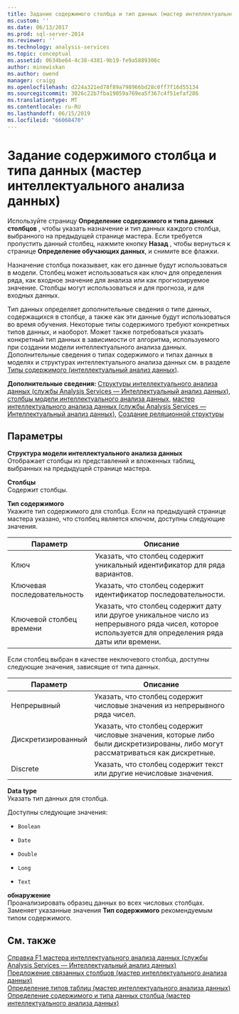 ```yaml
---
title: Задание содержимого столбца и тип данных (мастер интеллектуального анализа данных) | Документация Майкрософт
ms.custom: ''
ms.date: 06/13/2017
ms.prod: sql-server-2014
ms.reviewer: ''
ms.technology: analysis-services
ms.topic: conceptual
ms.assetid: 0634be64-4c38-4381-9b19-fe9a5889306c
author: minewiskan
ms.author: owend
manager: craigg
ms.openlocfilehash: d224a321ed78f89a798966bd28c0ff7f16d55134
ms.sourcegitcommit: 3026c22b7fba19059a769ea5f367c4f51efaf286
ms.translationtype: MT
ms.contentlocale: ru-RU
ms.lasthandoff: 06/15/2019
ms.locfileid: "66068470"
---
```

# <a name="specify-column-content-and-data-type-data-mining-wizard"></a>Задание содержимого столбца и типа данных (мастер интеллектуального анализа данных)
  Используйте страницу **Определение содержимого и типа данных столбцов** , чтобы указать назначение и тип данных каждого столбца, выбранного на предыдущей странице мастера. Если требуется пропустить данный столбец, нажмите кнопку **Назад** , чтобы вернуться к странице **Определение обучающих данных**, и снимите все флажки.  
  
 Назначение столбца показывает, как его данные будут использоваться в модели. Столбец может использоваться как ключ для определения ряда, как входное значение для анализа или как прогнозируемое значение. Столбцы могут использоваться и для прогноза, и для входных данных.  
  
 Тип данных определяет дополнительные сведения о типе данных, содержащихся в столбце, а также как эти данные будут использоваться во время обучения. Некоторые типы содержимого требуют конкретных типов данных, и наоборот. Может также потребоваться указать конкретный тип данных в зависимости от алгоритма, используемого при создании модели интеллектуального анализа данных. Дополнительные сведения о типах содержимого и типах данных в моделях и структурах интеллектуального анализа данных см. в разделе [Типы содержимого (интеллектуальный анализ данных)](data-mining/content-types-data-mining.md).  
  
 **Дополнительные сведения:** [Структуры интеллектуального анализа данных &#40;службы Analysis Services — Интеллектуальный анализ данных&#41;](data-mining/mining-structures-analysis-services-data-mining.md), [столбцы модели интеллектуального анализа данных](data-mining/mining-model-columns.md), [мастер интеллектуального анализа данных &#40;службы Analysis Services — Интеллектуальный анализ данных&#41;](data-mining/data-mining-wizard-analysis-services-data-mining.md), [ Создание реляционной структуры](data-mining/create-a-relational-mining-structure.md)  
  
## <a name="options"></a>Параметры  
 **Структура модели интеллектуального анализа данных**  
 Отображает столбцы из представлений и вложенных таблиц, выбранных на предыдущей странице мастера.  
  
 **Столбцы**  
 Содержит столбцы.  
  
 **Тип содержимого**  
 Укажите тип содержимого для столбца. Если на предыдущей странице мастера указано, что столбец является ключом, доступны следующие значения.  
  
|Параметр|Описание|  
|------------|-----------------|  
|Ключ|Указать, что столбец содержит уникальный идентификатор для ряда вариантов.|  
|Ключевая последовательность|Указать, что столбец содержит идентификатор последовательности.|  
|Ключевой столбец времени|Указать, что столбец содержит дату или другое уникальное число из непрерывного ряда чисел, которое используется для определения ряда даты или времени.|  
  
 Если столбец выбран в качестве неключевого столбца, доступны следующие значения, зависящие от типа данных.  
  
|Параметр|Описание|  
|------------|-----------------|  
|Непрерывный|Указать, что столбец содержит числовые значения из непрерывного ряда чисел.|  
|Дискретизированный|Указать, что столбец содержит числовые значения, которые либо были дискретизированы, либо могут рассматриваться как дискретные.|  
|Discrete|Указать, что столбец содержит текст или другие нечисловые значения.|  
  
 **Data type**  
 Указать тип данных для столбца.  
  
 Доступны следующие значения:  
  
-   `Boolean`  
  
-   `Date`  
  
-   `Double`  
  
-   `Long`  
  
-   `Text`  
  
 **обнаружение**  
 Проанализировать образец данных во всех числовых столбцах. Заменяет указанные значения **Тип содержимого** рекомендуемым типом содержимого.  
  
## <a name="see-also"></a>См. также  
 [Справка F1 мастера интеллектуального анализа данных &#40;службы Analysis Services — Интеллектуальный анализ данных&#41;](data-mining-wizard-f1-help-analysis-services-data-mining.md)   
 [Предложение связанных столбцов &#40;мастер интеллектуального анализа данных&#41;](suggest-related-columns-data-mining-wizard.md)   
 [Определение типов таблиц &#40;мастер интеллектуального анализа данных&#41;](specify-table-types-data-mining-wizard.md)   
 [Определение содержимого и типа данных столбца &#40;мастер интеллектуального анализа данных&#41;](specify-the-column-s-content-and-data-type-data-mining-wizard.md)  
  
  
